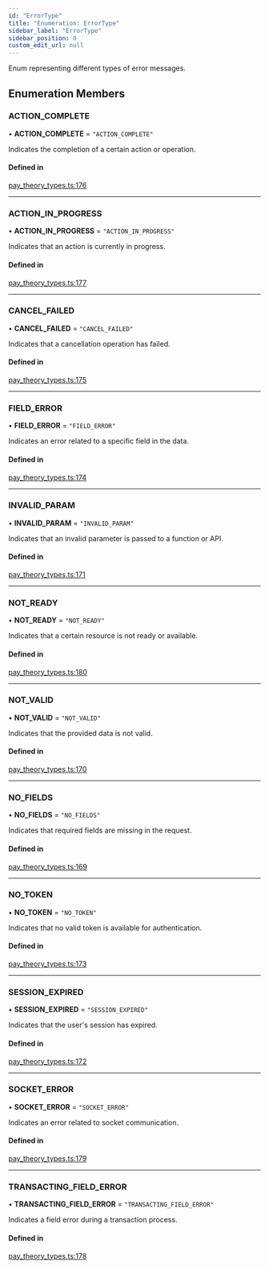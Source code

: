 ```yaml
---
id: "ErrorType"
title: "Enumeration: ErrorType"
sidebar_label: "ErrorType"
sidebar_position: 0
custom_edit_url: null
---
```


Enum representing different types of error messages.

## Enumeration Members

### ACTION\_COMPLETE

• **ACTION\_COMPLETE** = ``"ACTION_COMPLETE"``

Indicates the completion of a certain action or operation.

#### Defined in

[pay_theory_types.ts:176](https://github.com/pay-theory/pay-theory-documentation/blob/f319b45/theme/pay_theory_types.ts#L176)

___

### ACTION\_IN\_PROGRESS

• **ACTION\_IN\_PROGRESS** = ``"ACTION_IN_PROGRESS"``

Indicates that an action is currently in progress.

#### Defined in

[pay_theory_types.ts:177](https://github.com/pay-theory/pay-theory-documentation/blob/f319b45/theme/pay_theory_types.ts#L177)

___

### CANCEL\_FAILED

• **CANCEL\_FAILED** = ``"CANCEL_FAILED"``

Indicates that a cancellation operation has failed.

#### Defined in

[pay_theory_types.ts:175](https://github.com/pay-theory/pay-theory-documentation/blob/f319b45/theme/pay_theory_types.ts#L175)

___

### FIELD\_ERROR

• **FIELD\_ERROR** = ``"FIELD_ERROR"``

Indicates an error related to a specific field in the data.

#### Defined in

[pay_theory_types.ts:174](https://github.com/pay-theory/pay-theory-documentation/blob/f319b45/theme/pay_theory_types.ts#L174)

___

### INVALID\_PARAM

• **INVALID\_PARAM** = ``"INVALID_PARAM"``

Indicates that an invalid parameter is passed to a function or API.

#### Defined in

[pay_theory_types.ts:171](https://github.com/pay-theory/pay-theory-documentation/blob/f319b45/theme/pay_theory_types.ts#L171)

___

### NOT\_READY

• **NOT\_READY** = ``"NOT_READY"``

Indicates that a certain resource is not ready or available.

#### Defined in

[pay_theory_types.ts:180](https://github.com/pay-theory/pay-theory-documentation/blob/f319b45/theme/pay_theory_types.ts#L180)

___

### NOT\_VALID

• **NOT\_VALID** = ``"NOT_VALID"``

Indicates that the provided data is not valid.

#### Defined in

[pay_theory_types.ts:170](https://github.com/pay-theory/pay-theory-documentation/blob/f319b45/theme/pay_theory_types.ts#L170)

___

### NO\_FIELDS

• **NO\_FIELDS** = ``"NO_FIELDS"``

Indicates that required fields are missing in the request.

#### Defined in

[pay_theory_types.ts:169](https://github.com/pay-theory/pay-theory-documentation/blob/f319b45/theme/pay_theory_types.ts#L169)

___

### NO\_TOKEN

• **NO\_TOKEN** = ``"NO_TOKEN"``

Indicates that no valid token is available for authentication.

#### Defined in

[pay_theory_types.ts:173](https://github.com/pay-theory/pay-theory-documentation/blob/f319b45/theme/pay_theory_types.ts#L173)

___

### SESSION\_EXPIRED

• **SESSION\_EXPIRED** = ``"SESSION_EXPIRED"``

Indicates that the user's session has expired.

#### Defined in

[pay_theory_types.ts:172](https://github.com/pay-theory/pay-theory-documentation/blob/f319b45/theme/pay_theory_types.ts#L172)

___

### SOCKET\_ERROR

• **SOCKET\_ERROR** = ``"SOCKET_ERROR"``

Indicates an error related to socket communication.

#### Defined in

[pay_theory_types.ts:179](https://github.com/pay-theory/pay-theory-documentation/blob/f319b45/theme/pay_theory_types.ts#L179)

___

### TRANSACTING\_FIELD\_ERROR

• **TRANSACTING\_FIELD\_ERROR** = ``"TRANSACTING_FIELD_ERROR"``

Indicates a field error during a transaction process.

#### Defined in

[pay_theory_types.ts:178](https://github.com/pay-theory/pay-theory-documentation/blob/f319b45/theme/pay_theory_types.ts#L178)
